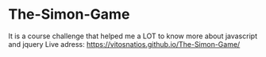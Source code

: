 # The-Simon-Game
It is a course challenge that helped me a LOT to know more about javascript and jquery
Live adress: https://vitosnatios.github.io/The-Simon-Game/

